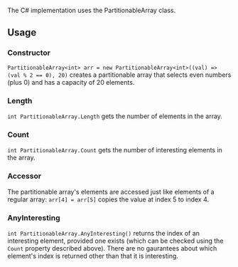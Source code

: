 The C# implementation uses the PartitionableArray class.

## Usage

### Constructor

`PartitionableArray<int> arr = new PartitionableArray<int>((val) => (val % 2 == 0), 20)` creates a partitionable array that selects even numbers (plus 0) and has a capacity of 20 elements.

### Length

`int PartitionableArray.Length` gets the number of elements in the array.

### Count

`int PartitionableArray.Count` gets the number of interesting elements in the array.

### Accessor

The partitionable array's elements are accessed just like elements of a regular array: `arr[4] = arr[5]` copies the value at index 5 to index 4.

### AnyInteresting

`int PartitionableArray.AnyInteresting()` returns the index of an interesting element, provided one exists (which can be checked using the `Count` property described above). There are no gaurantees about which element's index is returned other than that it is interesting.